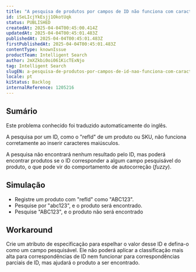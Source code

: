 ```yaml
---
title: "A pesquisa de produtos por campos de ID não funciona com caracteres maiúsculos"
id: iSeLIcjYkEsjj1OkotUqk
status: PUBLISHED
createdAt: 2025-04-04T00:45:00.414Z
updatedAt: 2025-04-04T00:45:01.483Z
publishedAt: 2025-04-04T00:45:01.483Z
firstPublishedAt: 2025-04-04T00:45:01.483Z
contentType: knownIssue
productTeam: Intelligent Search
author: 2mXZkbi0oi061KicTExNjo
tag: Intelligent Search
slugEN: a-pesquisa-de-produtos-por-campos-de-id-nao-funciona-com-caracteres-maiusculos
locale: pt
kiStatus: Backlog
internalReference: 1205216
---
```


## Sumário

<div class="alert alert-info">
  <p>Este problema conhecido foi traduzido automaticamente do inglês.</p>
</div>


A pesquisa por um ID, como o "refId" de um produto ou SKU, não funciona corretamente ao inserir caracteres maiúsculos.

A pesquisa não encontrará nenhum resultado pelo ID, mas poderá encontrar produtos se o ID corresponder a algum campo pesquisável do produto, o que pode vir do comportamento de autocorreção (_fuzzy_).

## Simulação



- Registre um produto com "refId" como "ABC123".
- Pesquise por "abc123", e o produto será encontrado.
- Pesquise "ABC123", e o produto não será encontrado

## Workaround


Crie um atributo de especificação para espelhar o valor desse ID e defina-o como um campo pesquisável. Ele não poderá aplicar a classificação mais alta para correspondências de ID nem funcionar para correspondências parciais de ID, mas ajudará o produto a ser encontrado.


